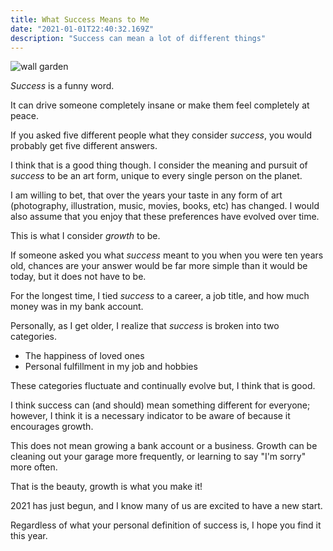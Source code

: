 ```yaml
---
title: What Success Means to Me
date: "2021-01-01T22:40:32.169Z"
description: "Success can mean a lot of different things"
---
```


![wall garden](https://i.imgur.com/kIHFVQD.jpg)

_Success_ is a funny word.

It can drive someone completely insane or make them feel completely at peace.

If you asked five different people what they consider _success_, you would probably get five different answers.

I think that is a good thing though. I consider the meaning and pursuit of _success_ to be an art form, unique to every single person on the planet.

I am willing to bet, that over the years your taste in any form of art (photography, illustration, music, movies, books, etc) has changed. I would also assume that you enjoy that these preferences have evolved over time.

This is what I consider _growth_ to be.

If someone asked you what _success_ meant to you when you were ten years old, chances are your answer would be far more simple than it would be today, but it does not have to be.

For the longest time, I tied _success_ to a career, a job title, and how much money was in my bank account.

Personally, as I get older, I realize that _success_ is broken into two categories.

- The happiness of loved ones
- Personal fulfillment in my job and hobbies

These categories fluctuate and continually evolve but, I think that is good.

I think success can (and should) mean something different for everyone; however, I think it is a necessary indicator to be aware of because it encourages growth.

This does not mean growing a bank account or a business. Growth can be cleaning out your garage more frequently, or learning to say "I'm sorry" more often.

That is the beauty, growth is what you make it!

2021 has just begun, and I know many of us are excited to have a new start.

Regardless of what your personal definition of success is, I hope you find it this year.
